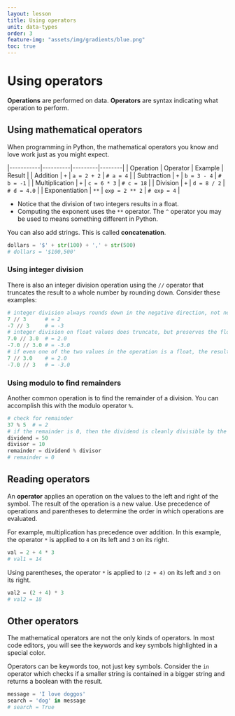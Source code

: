 ```yaml
---
layout: lesson
title: Using operators
unit: data-types
order: 3
feature-img: "assets/img/gradients/blue.png"
toc: true
---
```


# Using operators

**Operations** are performed on data. **Operators** are syntax indicating what operation to perform.

## Using mathematical operators

When programming in Python, the mathematical operators you know and love work just as you might expect.

|-----------|----------|---------|--------|
| Operation | Operator | Example | Result |
| Addition       | `+` | `a = 2 + 2` | `# a = 4` |
| Subtraction    | `+` | `b = 3 - 4` | `# b = -1` |
| Multiplication | `+` | `c = 6 * 3` | `# c = 18` |
| Division       | `+` | `d = 8 / 2` | `# d = 4.0` |
| Exponentiation | `**` | `exp = 2 ** 2` | `# exp = 4` |

- Notice that the division of two integers results in a float.
- Computing the exponent uses the `**` operator. The `^` operator you may be used to means something different in Python.

You can also add strings. This is called **concatenation**.

```python
dollars = '$' + str(100) + ',' + str(500)
# dollars = '$100,500'
```

### Using integer division

There is also an integer division operation using the `//` operator that truncates the result to a whole number by rounding down. Consider these examples:

```python
# integer division always rounds down in the negative direction, not necessarily towards zero
7 // 3      # = 2
-7 // 3     # = -3
# integer division on float values does truncate, but preserves the float type
7.0 // 3.0  # = 2.0
-7.0 // 3.0 # = -3.0
# if even one of the two values in the operation is a float, the result will be a truncated float
7 // 3.0    # = 2.0
-7.0 // 3   # = -3.0
```

### Using modulo to find remainders

Another common operation is to find the remainder of a division. You can accomplish this with the modulo operator `%`.

```python
# check for remainder
37 % 5  # = 2
# if the remainder is 0, then the dividend is cleanly divisible by the divisor
dividend = 50
divisor = 10
remainder = dividend % divisor
# remainder = 0
```

## Reading operators

An **operator** applies an operation on the values to the left and right of the symbol. The result of the operation is a new value. Use precedence of operations and parentheses to determine the order in which operations are evaluated.

For example, multiplication has precedence over addition. In this example, the operator `*` is applied to `4` on its left and `3` on its right.

```python
val = 2 + 4 * 3
# val1 = 14
```
Using parentheses, the operator `*` is applied to `(2 + 4)` on its left and `3` on its right.

```python
val2 = (2 + 4) * 3
# val2 = 18
```

## Other operators

The mathematical operators are not the only kinds of operators. In most code editors, you will see the keywords and key symbols highlighted in a special color.

Operators can be keywords too, not just key symbols. Consider the `in` operator which checks if a smaller string is contained in a bigger string and returns a boolean with the result.

```python
message = 'I love doggos'
search = 'dog' in message
# search = True
```
